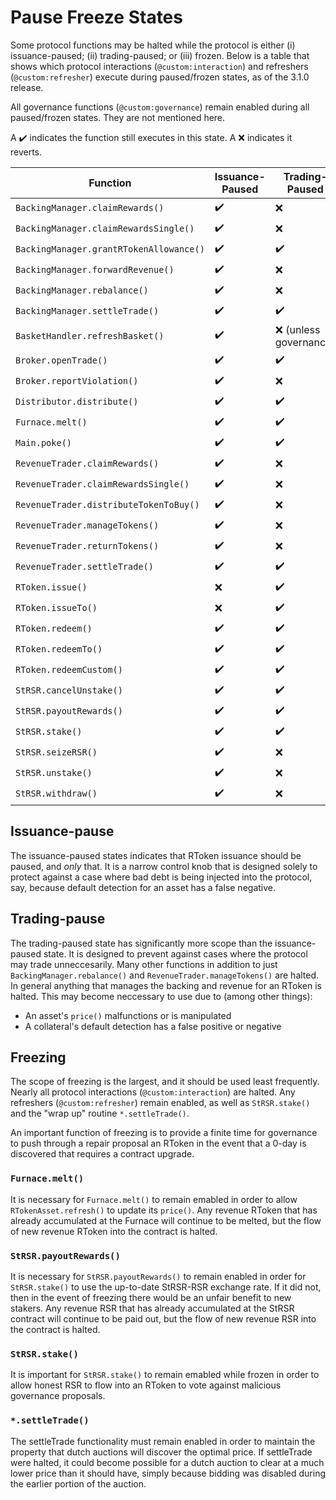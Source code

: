 # Pause Freeze States

Some protocol functions may be halted while the protocol is either (i) issuance-paused; (ii) trading-paused; or (iii) frozen. Below is a table that shows which protocol interactions (`@custom:interaction`) and refreshers (`@custom:refresher`) execute during paused/frozen states, as of the 3.1.0 release.

All governance functions (`@custom:governance`) remain enabled during all paused/frozen states. They are not mentioned here.

A :heavy_check_mark: indicates the function still executes in this state.
A :x: indicates it reverts.

| Function                                | Issuance-Paused    | Trading-Paused          | Frozen                  |
| --------------------------------------- | ------------------ | ----------------------- | ----------------------- |
| `BackingManager.claimRewards()`         | :heavy_check_mark: | :x:                     | :x:                     |
| `BackingManager.claimRewardsSingle()`   | :heavy_check_mark: | :x:                     | :x:                     |
| `BackingManager.grantRTokenAllowance()` | :heavy_check_mark: | :heavy_check_mark:      | :x:                     |
| `BackingManager.forwardRevenue()`       | :heavy_check_mark: | :x:                     | :x:                     |
| `BackingManager.rebalance()`            | :heavy_check_mark: | :x:                     | :x:                     |
| `BackingManager.settleTrade()`          | :heavy_check_mark: | :heavy_check_mark:      | :heavy_check_mark:      |
| `BasketHandler.refreshBasket()`         | :heavy_check_mark: | :x: (unless governance) | :x: (unless governance) |
| `Broker.openTrade()`                    | :heavy_check_mark: | :heavy_check_mark:      | :heavy_check_mark:      |
| `Broker.reportViolation()`              | :heavy_check_mark: | :x:                     | :x:                     |
| `Distributor.distribute()`              | :heavy_check_mark: | :heavy_check_mark:      | :heavy_check_mark:      |
| `Furnace.melt()`                        | :heavy_check_mark: | :heavy_check_mark:      | :heavy_check_mark:      |
| `Main.poke()`                           | :heavy_check_mark: | :heavy_check_mark:      | :heavy_check_mark:      |
| `RevenueTrader.claimRewards()`          | :heavy_check_mark: | :x:                     | :x:                     |
| `RevenueTrader.claimRewardsSingle()`    | :heavy_check_mark: | :x:                     | :x:                     |
| `RevenueTrader.distributeTokenToBuy()`  | :heavy_check_mark: | :x:                     | :x:                     |
| `RevenueTrader.manageTokens()`          | :heavy_check_mark: | :x:                     | :x:                     |
| `RevenueTrader.returnTokens()`          | :heavy_check_mark: | :x:                     | :x:                     |
| `RevenueTrader.settleTrade()`           | :heavy_check_mark: | :heavy_check_mark:      | :heavy_check_mark:      |
| `RToken.issue()`                        | :x:                | :heavy_check_mark:      | :x:                     |
| `RToken.issueTo()`                      | :x:                | :heavy_check_mark:      | :x:                     |
| `RToken.redeem()`                       | :heavy_check_mark: | :heavy_check_mark:      | :x:                     |
| `RToken.redeemTo()`                     | :heavy_check_mark: | :heavy_check_mark:      | :x:                     |
| `RToken.redeemCustom()`                 | :heavy_check_mark: | :heavy_check_mark:      | :x:                     |
| `StRSR.cancelUnstake()`                 | :heavy_check_mark: | :heavy_check_mark:      | :x:                     |
| `StRSR.payoutRewards()`                 | :heavy_check_mark: | :heavy_check_mark:      | :heavy_check_mark:      |
| `StRSR.stake()`                         | :heavy_check_mark: | :heavy_check_mark:      | :heavy_check_mark:      |
| `StRSR.seizeRSR()`                      | :heavy_check_mark: | :x:                     | :x:                     |
| `StRSR.unstake()`                       | :heavy_check_mark: | :x:                     | :x:                     |
| `StRSR.withdraw()`                      | :heavy_check_mark: | :x:                     | :x:                     |

## Issuance-pause

The issuance-paused states indicates that RToken issuance should be paused, and _only_ that. It is a narrow control knob that is designed solely to protect against a case where bad debt is being injected into the protocol, say, because default detection for an asset has a false negative.

## Trading-pause

The trading-paused state has significantly more scope than the issuance-paused state. It is designed to prevent against cases where the protocol may trade unneccesarily. Many other functions in addition to just `BackingManager.rebalance()` and `RevenueTrader.manageTokens()` are halted. In general anything that manages the backing and revenue for an RToken is halted. This may become neccessary to use due to (among other things):

- An asset's `price()` malfunctions or is manipulated
- A collateral's default detection has a false positive or negative

## Freezing

The scope of freezing is the largest, and it should be used least frequently. Nearly all protocol interactions (`@custom:interaction`) are halted. Any refreshers (`@custom:refresher`) remain enabled, as well as `StRSR.stake()` and the "wrap up" routine `*.settleTrade()`.

An important function of freezing is to provide a finite time for governance to push through a repair proposal an RToken in the event that a 0-day is discovered that requires a contract upgrade.

### `Furnace.melt()`

It is necessary for `Furnace.melt()` to remain emabled in order to allow `RTokenAsset.refresh()` to update its `price()`. Any revenue RToken that has already accumulated at the Furnace will continue to be melted, but the flow of new revenue RToken into the contract is halted.

### `StRSR.payoutRewards()`

It is necessary for `StRSR.payoutRewards()` to remain enabled in order for `StRSR.stake()` to use the up-to-date StRSR-RSR exchange rate. If it did not, then in the event of freezing there would be an unfair benefit to new stakers. Any revenue RSR that has already accumulated at the StRSR contract will continue to be paid out, but the flow of new revenue RSR into the contract is halted.

### `StRSR.stake()`

It is important for `StRSR.stake()` to remain emabled while frozen in order to allow honest RSR to flow into an RToken to vote against malicious governance proposals.

### `*.settleTrade()`

The settleTrade functionality must remain enabled in order to maintain the property that dutch auctions will discover the optimal price. If settleTrade were halted, it could become possible for a dutch auction to clear at a much lower price than it should have, simply because bidding was disabled during the earlier portion of the auction.
